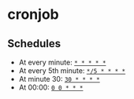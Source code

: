 # cronjob

## Schedules

- At every minute: [`* * * * *`](https://crontab.guru/every-1-minute)
- At every 5th minute: [`*/5 * * * *`](https://crontab.guru/#*/5_*_*_*_*)
- At minute 30: [`30 * * * *`](https://crontab.guru/#30_*_*_*_*)
- At 00:00: [`0 0 * * *`](https://crontab.guru/#0_0_*_*_*)
